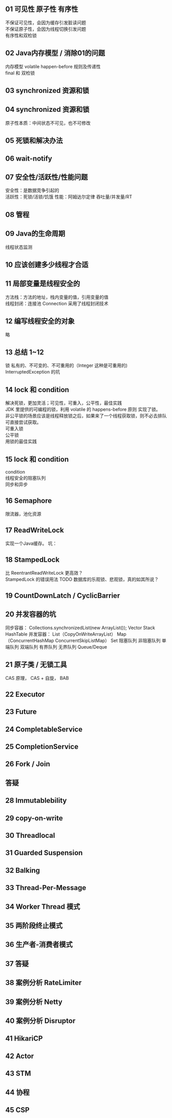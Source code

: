 
## 01 可见性 原子性 有序性

不保证可见性，会因为缓存引发脏读问题  
不保证原子性，会因为线程切换引发问题  
有序性和双检锁

## 02 Java内存模型 / 消除01的问题

内存模型 volatile happen-before 规则及传递性  
final 和 双检锁

## 03  synchronized  资源和锁  

## 04 synchronized 资源和锁  
  
原子性本质：中间状态不可见，也不可修改  

## 05 死锁和解决办法

## 06 wait-notify

## 07 安全性/活跃性/性能问题

安全性：是数据竞争引起的  
活跃性：死锁/活锁/饥饿
性能：阿姆达尔定律  吞吐量/并发量/RT

## 08 管程

## 09 Java的生命周期

线程状态监测

## 10 应该创建多少线程才合适

## 11 局部变量是线程安全的

方法栈：方法的地址，栈内变量的值，引用变量的值  
线程封闭：连接池 Connection 采用了线程封闭技术

## 12 编写线程安全的对象

略

## 13 总结 1~12

锁 私有的、不可变的、不可重用的（Integer 这种是可重用的)
InterruptedException 的坑

## 14 lock 和 condition

解决死锁，更加灵活；可见性，可重入，公平性，最佳实践  
JDK 里提供的可编程的锁，利用 volatile 的 happens-before 原则 实现了锁。  
非公平锁的场景应该是线程释放锁之后，如果来了一个线程获取锁，则不必去排队可直接尝试获取。  
可重入锁  
公平锁  
用锁的最佳实践  

## 15 lock 和 condition

condition  
线程安全的阻塞队列  
同步和异步

## 16 Semaphore  

限流器，池化资源  

## 17 ReadWriteLock 

实现一个Java缓存。 坑： 

## 18 StampedLock

比 ReentrantReadWriteLock 更高效？  
StampedLock 的错误用法
TODO 数据库的乐观锁、悲观锁，真的如其所说？  

## 19 CountDownLatch / CyclicBarrier

## 20 并发容器的坑

同步容器： Collections.synchronizedList(new ArrayList());  Vector Stack HashTable
并发容器： List（CopyOnWriteArrayList） Map（ConcurrentHashMap ConcurrentSkipListMap） Set
阻塞队列 非阻塞队列 单端队列 双端队列 有界队列 无界队列  Queue/Deque

## 21 原子类 / 无锁工具

CAS 原理， CAS + 自旋， BAB

## 22 Executor  

## 23 Future

## 24 CompletableService  

## 25 CompletionService  

## 26 Fork / Join

## 答疑

## 28 Immutablebility

## 29 copy-on-write

## 30 Threadlocal

## 31 Guarded Suspension

## 32 Balking  

## 33 Thread-Per-Message

## 34 Worker Thread 模式

## 35 两阶段终止模式

## 36 生产者-消费者模式

## 37 答疑

## 38 案例分析 RateLimiter

## 39 案例分析 Netty

## 40 案例分析 Disruptor

## 41 HikariCP

## 42 Actor

## 43 STM

## 44 协程

## 45 CSP
